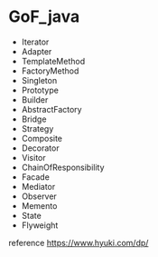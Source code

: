 # GoF_java

- Iterator
- Adapter
- TemplateMethod
- FactoryMethod
- Singleton
- Prototype
- Builder
- AbstractFactory
- Bridge
- Strategy
- Composite
- Decorator
- Visitor
- ChainOfResponsibility
- Facade
- Mediator
- Observer
- Memento
- State
- Flyweight

reference https://www.hyuki.com/dp/
